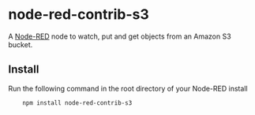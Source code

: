 node-red-contrib-s3
=================

A <a href="http://nodered.org" target="_new">Node-RED</a> node to watch, put
and get objects from an Amazon S3 bucket.

Install
-------

Run the following command in the root directory of your Node-RED install

        npm install node-red-contrib-s3


